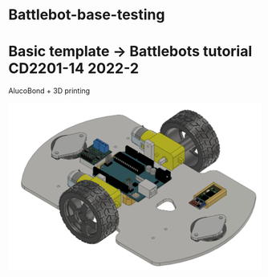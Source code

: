 # Battlebot-base-testing

# Basic template -> Battlebots tutorial CD2201-14 2022-2
AlucoBond + 3D printing <br>

<img src="assembly.png" width="600">
